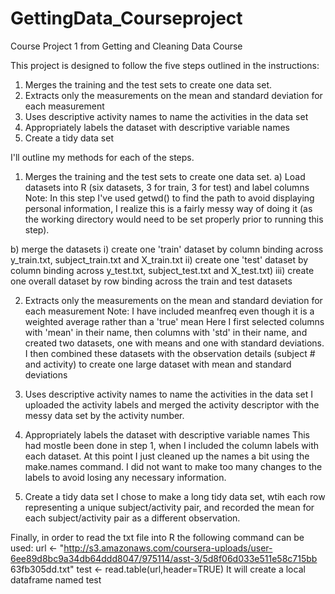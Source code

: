 # GettingData_Courseproject
Course Project 1 from Getting and Cleaning Data Course

This project is designed to follow the five steps outlined in the instructions:
1) Merges the training and the test sets to create one data set.
2) Extracts only the measurements on the mean and standard deviation for each measurement
3) Uses descriptive activity names to name the activities in the data set
4) Appropriately labels the dataset with descriptive variable names
5) Create a tidy data set

I'll outline my methods for each of the steps.

1) Merges the training and the test sets to create one data set.
  a) Load datasets into R (six datasets, 3 for train, 3 for test) and label columns
    Note:  In this step I've used getwd() to find the path to avoid displaying personal information, I realize this is     a fairly messy way of doing it (as the working directory would need to be set properly prior to running this          step).

  b) merge the datasets
    i) create one 'train' dataset by column binding across y_train.txt, subject_train.txt and X_train.txt
    ii) create one 'test' dataset by column binding across y_test.txt, subject_test.txt and X_test.txt)
    iii) create one overall dataset by row binding across the train and test datasets

2) Extracts only the measurements on the mean and standard deviation for each measurement
  Note:  I have included meanfreq even though it is a weighted average rather than a 'true' mean
  Here I first selected columns with 'mean' in their name, then columns with 'std' in their name, and created two       datasets, one with means and one with standard deviations.  I then combined these datasets with the observation       details (subject # and activity) to create one large dataset with mean and standard deviations

3) Uses descriptive activity names to name the activities in the data set
  I uploaded the activity labels and merged the activity descriptor with the messy data set by the activity number.

4) Appropriately labels the dataset with descriptive variable names
  This had mostle been done in step 1, when I included the column labels with each dataset.  At this point I just cleaned up the names a bit using the make.names command.  I did not want to make too many changes to the labels to avoid losing any necessary information.
  
5) Create a tidy data set
I chose to make a long tidy data set, wtih each row representing a unique subject/activity pair, and recorded the mean  for each subject/activity pair as a different observation.

Finally, in order to read the txt file into R the following command can be used:
  url <- "http://s3.amazonaws.com/coursera-uploads/user-6ee89d8bc9a34db64ddd8047/975114/asst-3/5d8f06d033e511e58c715bb         63fb305dd.txt"
  test <- read.table(url,header=TRUE)
It will create a local dataframe named test
